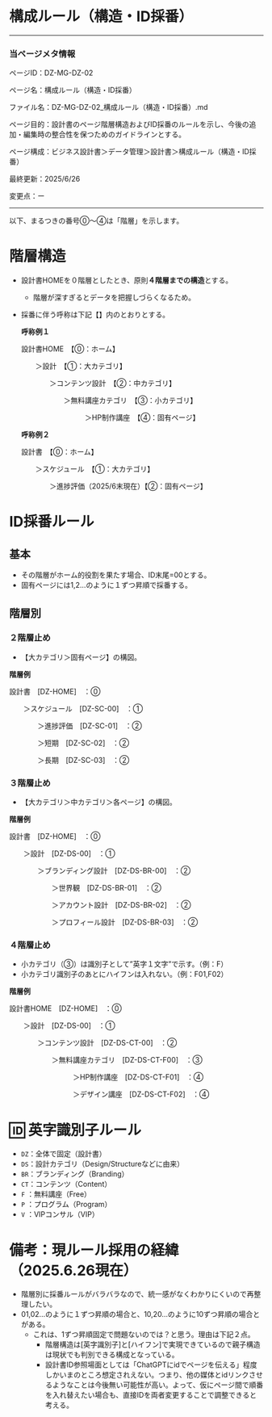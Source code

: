 # 構成ルール（構造・ID採番）

---

### 当ページメタ情報

ページID：DZ-MG-DZ-02

ページ名：構成ルール（構造・ID採番）

ファイル名：DZ-MG-DZ-02_構成ルール（構造・ID採番）.md

ページ目的：設計書のページ階層構造およびID採番のルールを示し、今後の追加・編集時の整合性を保つためのガイドラインとする。

ページ構成：ビジネス設計書＞データ管理＞設計書＞構成ルール（構造・ID採番）

最終更新：2025/6/26

変更点：ー

---

以下、まるつきの番号⓪～④は「階層」を示します。

# 階層構造

- 設計書HOMEを０階層としたとき、原則**４階層までの構造**とする。
    - 階層が深すぎるとデータを把握しづらくなるため。
- 採番に伴う呼称は下記【】内のとおりとする。
    
    **呼称例１**
    
    設計書HOME　【⓪：ホーム】
    
    　　＞設計　【①：大カテゴリ】
    
    　　　　＞コンテンツ設計　【②：中カテゴリ】
    
    　　　　　　＞無料講座カテゴリ　【③：小カテゴリ】
    
    　　　　　　　　　＞HP制作講座　【④：固有ページ】
    
    **呼称例２**
    
    設計書　【⓪：ホーム】
    
    　　＞スケジュール　【①：大カテゴリ】
    
    　　　　＞進捗評価（2025/6末現在）【②：固有ページ】
    

# ID採番ルール

## 基本

- その階層がホーム的役割を果たす場合、ID末尾=00とする。
- 固有ページには1,2…のように１ずつ昇順で採番する。

## 階層別

### ２階層止め

- 【大カテゴリ＞固有ページ】の構図。

**階層例**

設計書　[DZ-HOME]　：⓪

　　＞スケジュール　[DZ-SC-00]　：①

　　　　＞進捗評価　[DZ-SC-01]　：②

　　　　＞短期　[DZ-SC-02]　：②

　　　　＞長期　[DZ-SC-03]　：②

### ３階層止め

- 【大カテゴリ＞中カテゴリ＞各ページ】の構図。

**階層例**

設計書　[DZ-HOME]　：⓪

　　＞設計　[DZ-DS-00]　：①

　　　　＞ブランディング設計　[DZ-DS-BR-00]　：②

　　　　　　＞世界観　[DZ-DS-BR-01]　：②

　　　　　　＞アカウント設計　[DZ-DS-BR-02]　：②

　　　　　　＞プロフィール設計　[DZ-DS-BR-03]　：②

### ４階層止め

- 小カテゴリ（③）は識別子として”英字１文字”で示す。（例：F）
- 小カテゴリ識別子のあとにハイフンは入れない。（例：F01,F02）

**階層例**

設計書HOME　[DZ-HOME]　：⓪

　　＞設計　[DZ-DS-00]　：①

　　　　＞コンテンツ設計　[DZ-DS-CT-00]　：②

　　　　　　＞無料講座カテゴリ　[DZ-DS-CT-F00]　：③

　　　　　　　　　＞HP制作講座　[DZ-DS-CT-F01]　：④

　　　　　　　　　＞デザイン講座　[DZ-DS-CT-F02]　：④

# 🆔 英字識別子ルール

- `DZ`：全体で固定（設計書）
- `DS`：設計カテゴリ（Design/Structureなどに由来）
- `BR`：ブランディング（Branding）
- `CT`：コンテンツ（Content）
- `F` ：無料講座（Free）
- `P` ：プログラム（Program）
- `V` ：VIPコンサル（VIP）

# 備考：現ルール採用の経緯（2025.6.26現在）

- 階層別に採番ルールがバラバラなので、統一感がなくわかりにくいので再整理したい。
- 01,02…のように１ずつ昇順の場合と、10,20…のように10ずつ昇順の場合とがある。
    - これは、1ずつ昇順固定で問題ないのでは？と思う。理由は下記２点。
        - 階層構造は[英字識別子]と[ハイフン]で実現できているので親子構造は現状でも判別できる構成となっている。
        - 設計書ID参照場面としては「ChatGPTにidでページを伝える」程度しかいまのところ想定されえない。つまり、他の媒体とidリンクさせるようなことは今後無い可能性が高い。よって、仮にページ間で順番を入れ替えたい場合も、直接IDを両者変更することで調整できると考える。